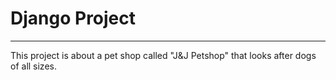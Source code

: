 # Django Project
---
This project is about a pet shop called "J&J Petshop" that looks after dogs of all sizes.
